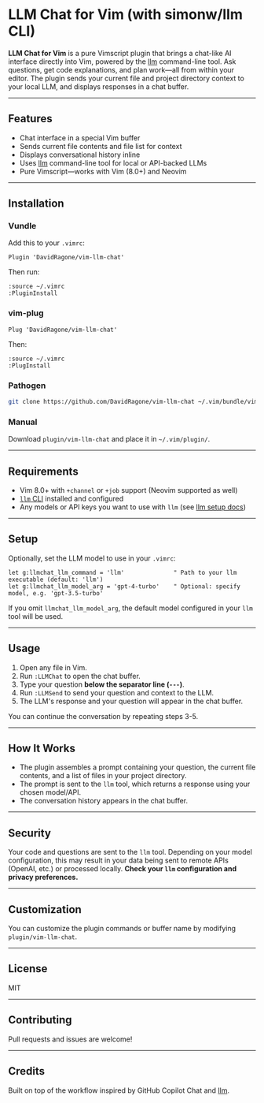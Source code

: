 # LLM Chat for Vim (with simonw/llm CLI)

**LLM Chat for Vim** is a pure Vimscript plugin that brings a chat-like AI interface directly into Vim, powered by the [llm](https://github.com/simonw/llm) command-line tool. Ask questions, get code explanations, and plan work—all from within your editor. The plugin sends your current file and project directory context to your local LLM, and displays responses in a chat buffer.

---

## Features

- Chat interface in a special Vim buffer
- Sends current file contents and file list for context
- Displays conversational history inline
- Uses [llm](https://llm.datasette.io/) command-line tool for local or API-backed LLMs
- Pure Vimscript—works with Vim (8.0+) and Neovim

---

## Installation

### Vundle

Add this to your `.vimrc`:
```vim
Plugin 'DavidRagone/vim-llm-chat'
```
Then run:

```
:source ~/.vimrc
:PluginInstall
```

### vim-plug

```vim
Plug 'DavidRagone/vim-llm-chat'
```
Then:

```
:source ~/.vimrc
:PlugInstall
```

### Pathogen

```sh
git clone https://github.com/DavidRagone/vim-llm-chat ~/.vim/bundle/vim-llm-chat
```

### Manual

Download `plugin/vim-llm-chat` and place it in `~/.vim/plugin/`.

---

## Requirements

- Vim 8.0+ with `+channel` or `+job` support (Neovim supported as well)
- [`llm` CLI](https://llm.datasette.io/en/stable/installation.html) installed and configured
- Any models or API keys you want to use with `llm` (see [llm setup docs](https://llm.datasette.io/))

---

## Setup

Optionally, set the LLM model to use in your `.vimrc`:

```vim
let g:llmchat_llm_command = 'llm'              " Path to your llm executable (default: 'llm')
let g:llmchat_llm_model_arg = 'gpt-4-turbo'    " Optional: specify model, e.g. 'gpt-3.5-turbo'
```
If you omit `llmchat_llm_model_arg`, the default model configured in your `llm` tool will be used.

---

## Usage

1. Open any file in Vim.
2. Run `:LLMChat` to open the chat buffer.
3. Type your question **below the separator line (`---`)**.
4. Run `:LLMSend` to send your question and context to the LLM.
5. The LLM's response and your question will appear in the chat buffer.

You can continue the conversation by repeating steps 3-5.

---

## How It Works

- The plugin assembles a prompt containing your question, the current file contents, and a list of files in your project directory.
- The prompt is sent to the `llm` tool, which returns a response using your chosen model/API.
- The conversation history appears in the chat buffer.

---

## Security

Your code and questions are sent to the `llm` tool. Depending on your model configuration, this may result in your data being sent to remote APIs (OpenAI, etc.) or processed locally. **Check your `llm` configuration and privacy preferences.**

---

## Customization

You can customize the plugin commands or buffer name by modifying `plugin/vim-llm-chat`.

---

## License

MIT

---

## Contributing

Pull requests and issues are welcome!

---

## Credits

Built on top of the workflow inspired by GitHub Copilot Chat and [llm](https://llm.datasette.io/).

